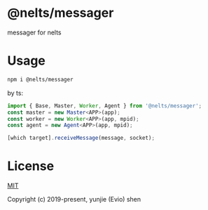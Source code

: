 # @nelts/messager

messager for nelts

# Usage

```bash
npm i @nelts/messager
```

by ts:

```ts
import { Base, Master, Worker, Agent } from '@nelts/messager';
const master = new Master<APP>(app);
const worker = new Worker<APP>(app, mpid);
const agent = new Agent<APP>(app, mpid);

[which target].receiveMessage(message, socket);
```

# License

[MIT](http://opensource.org/licenses/MIT)

Copyright (c) 2019-present, yunjie (Evio) shen
